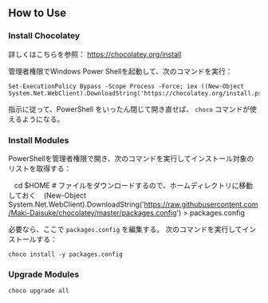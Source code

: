## How to Use

### Install Chocolatey

詳しくはこちらを参照： https://chocolatey.org/install

管理者権限でWindows Power Shellを起動して、次のコマンドを実行：

    Set-ExecutionPolicy Bypass -Scope Process -Force; iex ((New-Object System.Net.WebClient).DownloadString('https://chocolatey.org/install.ps1'))

指示に従って、PowerShell をいったん閉じて開き直せば、 `choco` コマンドが使えるようになる。

### Install Modules

PowerShellを管理者権限で開き、次のコマンドを実行してインストール対象のリストを取得する：

    cd $HOME  # ファイルをダウンロードするので、ホームディレクトリに移動しておく
    (New-Object System.Net.WebClient).DownloadString('https://raw.githubusercontent.com/Maki-Daisuke/chocolatey/master/packages.config') > packages.config

必要なら、ここで `packages.config` を編集する。
次のコマンドを実行してインストールする：

    choco install -y packages.config

### Upgrade Modules

    choco upgrade all
